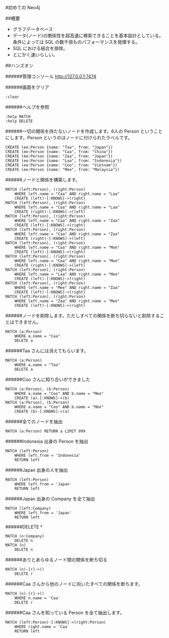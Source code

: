 #初めての Neo4j

##概要

- グラフデータベース
- データ(ノード)の関係性を超高速に検索できることを基本設計としている。条件によっては SQL の数千倍ものパフォーマンスを発揮する。
- SQL における結合を排除。
- とにかく速いらしい。


##ハンズオン

######管理コンソール
http://127.0.0.1:7474

######画面をクリア
```
:clear
```

######ヘルプを参照
```
:help MATCH
:help DELETE
```

######一切の関係を持たないノードを作成します。6人の Person ということにします。Person というのはノードに付けられたラベルです。
```
CREATE (ee:Person {name: "Taa", from: "Japan"})
CREATE (ee:Person {name: "Caa", from: "China"})
CREATE (ee:Person {name: "Zaa", from: "Japan"})
CREATE (ee:Person {name: "Laa", from: "Indonesia"})
CREATE (ee:Person {name: "Coo", from: "Vietnam"})
CREATE (ee:Person {name: "Mee", from: "Malaysia"})
```

######ノードと関係を構築します。
```
MATCH (left:Person), (right:Person)
	WHERE left.name = "Caa" AND right.name = "Laa"
	CREATE (left)-[:KNOWS]->(right)
MATCH (left:Person), (right:Person)
	WHERE left.name = "Caa" AND right.name = "Laa"
	CREATE (right)-[:KNOWS]->(left)
MATCH (left:Person), (right:Person)
	WHERE left.name = "Caa" AND right.name = "Zaa"
	CREATE (left)-[:KNOWS]->(right)
MATCH (left:Person), (right:Person)
	WHERE left.name = "Caa" AND right.name = "Zaa"
	CREATE (right)-[:KNOWS]->(left)
MATCH (left:Person), (right:Person)
	WHERE left.name = "Caa" AND right.name = "Mee"
	CREATE (left)-[:KNOWS]->(right)
MATCH (left:Person), (right:Person)
	WHERE left.name = "Caa" AND right.name = "Mee"
	CREATE (right)-[:KNOWS]->(left)
MATCH (left:Person), (right:Person)
	WHERE left.name = "Laa" AND right.name = "Mee"
	CREATE (left)-[:KNOWS]->(right)
MATCH (left:Person), (right:Person)
	WHERE left.name = "Mee" AND right.name = "Zaa"
	CREATE (left)-[:KNOWS]->(right)
MATCH (left:Person), (right:Person)
	WHERE left.name = "Zaa" AND right.name = "Mee"
	CREATE (left)-[:KNOWS]->(right)
```

######ノードを削除します。ただしすべての関係を断ち切らないと削除することはできません。
```
MATCH (a:Person)
	WHERE a.name = "Caa"
	DELETE a
```

######Taa さんには消えてもらいます。
```
MATCH (a:Person)
	WHERE a.name = "Taa"
	DELETE a
```

######Coo さんに知り合いができました
```
MATCH (a:Person), (b:Person)
	WHERE a.name = "Coo" AND b.name = "Mee"
	CREATE (a)-[:KNOWS]->(b)
MATCH (a:Person), (b:Person)
	WHERE a.name = "Coo" AND b.name = "Mee"
	CREATE (b)-[:KNOWS]->(a)
```

######全てのノードを抽出
```
MATCH (a:Person) RETURN a LIMIT 999
```

######Indonesia 出身の Person を抽出
```
MATCH (left:Person)
	WHERE left.from = 'Indonesia'
	RETURN left
```

######Japan 出身の人を抽出
```
MATCH (left:Person)
	WHERE left.from = 'Japan'
	RETURN left
```

######Japan 出身の Company を全て抽出
```
MATCH (left:Company)
	WHERE left.from = 'Japan'
	RETURN left
```

######DELETE *
```
MATCH (n:Company)
	DELETE n
MATCH (n)
	DELETE n
```

######ありとあらゆるノード間の関係を断ち切る
```
MATCH (n)-[r]->()
	DELETE r
```

######Caa さんから他のノードに向いたすべての関係を断ちます。
```
MATCH (n)-[r]->()
	WHERE n.name = 'Caa'
	DELETE r
```

######Caa さんを知っている Person を全て抽出します。

```
MATCH (left:Person)-[:KNOWS]->(right:Person)
	WHERE right.name = 'Caa'
	RETURN left
```
